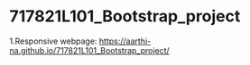 # 717821L101_Bootstrap_project

1.Responsive webpage:  https://aarthi-na.github.io/717821L101_Bootstrap_project/
